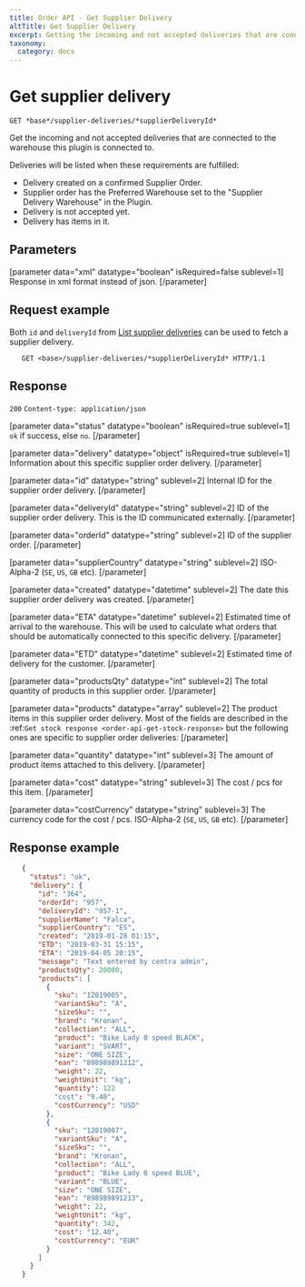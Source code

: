 ```yaml
---
title: Order API - Get Supplier Delivery
altTitle: Get Supplier Delivery
excerpt: Getting the incoming and not accepted deliveries that are connected to the warehouse this plugin is connected to.
taxonomy:
  category: docs
---
```


<!--
```eval_rst
.. _order-api-get-supplier-delivery:
```
-->

# Get supplier delivery

```text
GET *base*/supplier-deliveries/*supplierDeliveryId*
```

Get the incoming and not accepted deliveries that are connected to the warehouse this plugin is connected to.

Deliveries will be listed when these requirements are fulfilled:

* Delivery created on a confirmed Supplier Order.
* Supplier order has the Preferred Warehouse set to the "Supplier Delivery Warehouse" in the Plugin.
* Delivery is not accepted yet.
* Delivery has items in it.

## Parameters

[parameter data="xml" datatype="boolean" isRequired=false sublevel=1]
Response in xml format instead of json.
[/parameter]

## Request example

Both `id` and `deliveryId` from [List supplier deliveries](list-supplier-deliveries) can be used to fetch a supplier delivery.

```http
   GET <base>/supplier-deliveries/*supplierDeliveryId* HTTP/1.1
```

## Response

`200` `Content-type: application/json`

[parameter data="status" datatype="boolean" isRequired=true sublevel=1]
``ok`` if success, else ``no``.
[/parameter]

[parameter data="delivery" datatype="object" isRequired=true sublevel=1]
Information about this specific supplier order delivery.
[/parameter]

[parameter data="id" datatype="string" sublevel=2]
Internal ID for the supplier order delivery.
[/parameter]

[parameter data="deliveryId" datatype="string" sublevel=2]
ID of the supplier order delivery. This is the ID communicated externally.
[/parameter]

[parameter data="orderId" datatype="string" sublevel=2]
ID of the supplier order.
[/parameter]

[parameter data="supplierCountry" datatype="string" sublevel=2]
ISO-Alpha-2 (``SE``, ``US``, ``GB`` etc).
[/parameter]

[parameter data="created" datatype="datetime" sublevel=2]
The date this supplier order delivery was created.
[/parameter]

[parameter data="ETA" datatype="datetime" sublevel=2]
Estimated time of arrival to the warehouse. This will be used to calculate what orders that should be automatically connected to this specific delivery.
[/parameter]

[parameter data="ETD" datatype="datetime" sublevel=2]
Estimated time of delivery for the customer.
[/parameter]

[parameter data="productsQty" datatype="int" sublevel=2]
The total quantity of products in this supplier order.
[/parameter]

[parameter data="products" datatype="array" sublevel=2]
The product items in this supplier order delivery. Most of the fields are described in the :ref:`Get stock response <order-api-get-stock-response>` but the following ones are specific to supplier order deliveries:
[/parameter]

[parameter data="quantity" datatype="int" sublevel=3]
The amount of product items attached to this delivery.
[/parameter]

[parameter data="cost" datatype="string" sublevel=3]
The cost / pcs for this item.
[/parameter]

[parameter data="costCurrency" datatype="string" sublevel=3]
The currency code for the cost / pcs. ISO-Alpha-2 (``SE``, ``US``, ``GB`` etc).
[/parameter]

## Response example

```json
   {
     "status": "ok",
     "delivery": {
       "id": "364",
       "orderId": "957",
       "deliveryId": "957-1",
       "supplierName": "Falca",
       "supplierCountry": "ES",
       "created": "2019-01-28 01:15",
       "ETD": "2019-03-31 15:15",
       "ETA": "2019-04-05 20:15",
       "message": "Text entered by centra admin",
       "productsQty": 20000,
       "products": [
         {
           "sku": "12019005",
           "variantSku": "A",
           "sizeSku": "",
           "brand": "Kronan",
           "collection": "ALL",
           "product": "Bike Lady 0 speed BLACK",
           "variant": "SVART",
           "size": "ONE SIZE",
           "ean": "898989891212",
           "weight": 22,
           "weightUnit": "kg",
           "quantity": 122
           "cost": "9.40",
           "costCurrency": "USD"
         },
         {
           "sku": "12019007",
           "variantSku": "A",
           "sizeSku": "",
           "brand": "Kronan",
           "collection": "ALL",
           "product": "Bike Lady 0 speed BLUE",
           "variant": "BLUE",
           "size": "ONE SIZE",
           "ean": "898989891213",
           "weight": 22,
           "weightUnit": "kg",
           "quantity": 342,
           "cost": "12.40",
           "costCurrency": "EUR"
         }
       ]
     }
   }
```